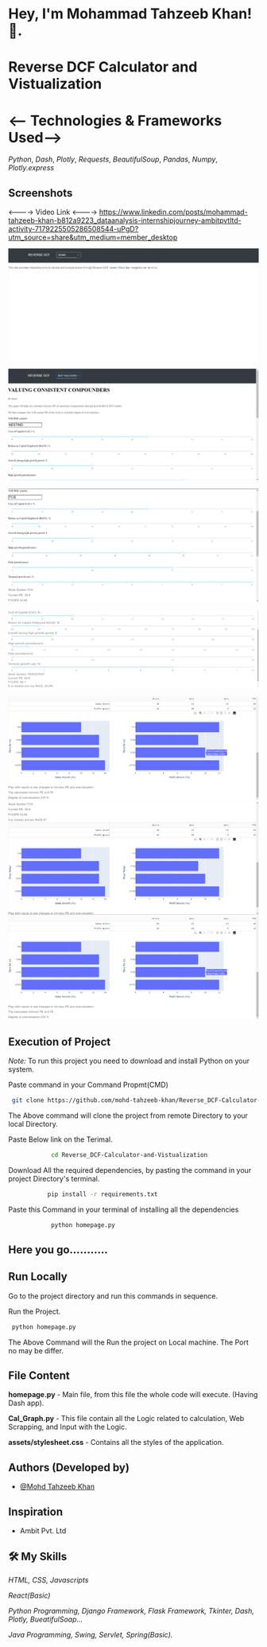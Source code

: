 
#  **Hey, I'm Mohammad Tahzeeb Khan! 👋.**

# Reverse DCF Calculator and Vistualization
# <-- Technologies & Frameworks Used-->
*Python*, *Dash*, *Plotly*, *Requests*, *BeautifulSoup*, *Pandas*, *Numpy*, *Plotly.express*

##
## Screenshots 

<----> Video Link <---->
https://www.linkedin.com/posts/mohammad-tahzeeb-khan-b812a9223_dataanalysis-internshipjourney-ambitpvtltd-activity-7179225505286508544-uPgD?utm_source=share&utm_medium=member_desktop


![Home Page](https://github.com/mohd-tahzeeb-khan/Reverse_DCF-Calculator-and-Vistualization/blob/main/assets/Images/Homepage.png)

![Vistualization](https://github.com/mohd-tahzeeb-khan/Reverse_DCF-Calculator-and-Vistualization/blob/main/assets/Images/Calculationpage.png)

![Input Section](https://github.com/mohd-tahzeeb-khan/Reverse_DCF-Calculator-and-Vistualization/blob/main/assets/Images/Sliders.png)

![Detials Section](https://github.com/mohd-tahzeeb-khan/Reverse_DCF-Calculator-and-Vistualization/blob/main/assets/Images/Details.png)


![Graphs](https://github.com/mohd-tahzeeb-khan/Reverse_DCF-Calculator-and-Vistualization/blob/main/assets/Images/Graphs.png)
![Bars](https://github.com/mohd-tahzeeb-khan/Reverse_DCF-Calculator-and-Vistualization/blob/main/assets/Images/Bar_chart.png)
![Main Calculation](https://github.com/mohd-tahzeeb-khan/Reverse_DCF-Calculator-and-Vistualization/blob/main/assets/Images/Graphs.png)

## Execution of Project

*Note:*  To run this project you need to download and install Python on your system.

Paste command in your Command Propmt(CMD)
```bash
 git clone https://github.com/mohd-tahzeeb-khan/Reverse_DCF-Calculator-and-Vistualization.git
```
The Above command will clone the project from remote Directory to your local Directory.

Paste Below link on the Terimal. 
```bash
            cd Reverse_DCF-Calculator-and-Vistualization
```

Download All the required dependencies, by pasting the command in your project Directory's terminal.
```bash
           pip install -r requirements.txt
```



Paste this Command in your terminal of installing all the dependencies
```bash
            python homepage.py
```         
## Here you go...........




## Run Locally

Go to the project directory and run this commands in sequence.

Run the Project.
```bash
 python homepage.py
```
The Above Command will the Run the project on Local machine. The Port no may be differ.



## File Content

**homepage.py** - Main file, from this file the whole code will execute. (Having Dash app).

**Cal_Graph.py** - This file contain all the Logic related to calculation, Web Scrapping, and Input with the Logic.

**assets/stylesheet.css** - Contains all the styles of the application.


## Authors (Developed by)

- [@Mohd Tahzeeb Khan](https://www.github.com/Tahzeeb-web-py)

## Inspiration
- Ambit Pvt. Ltd

## 🛠 My Skills

*HTML, CSS, Javascripts*

*React(Basic)*

*Python Programming, Django Framework, Flask Framework, Tkinter, Dash, Plotly, BueatifulSoap...*

*Java Programming, Swing, Servlet, Spring(Basic).*
